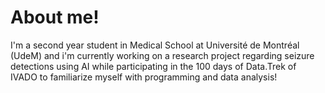 # About me! 

I'm a second year student in Medical School at Université de Montréal (UdeM) and i'm currently working on a research project regarding seizure detections using AI  while participating in the 100 days of Data.Trek of IVADO to familiarize myself with programming and data analysis! 
